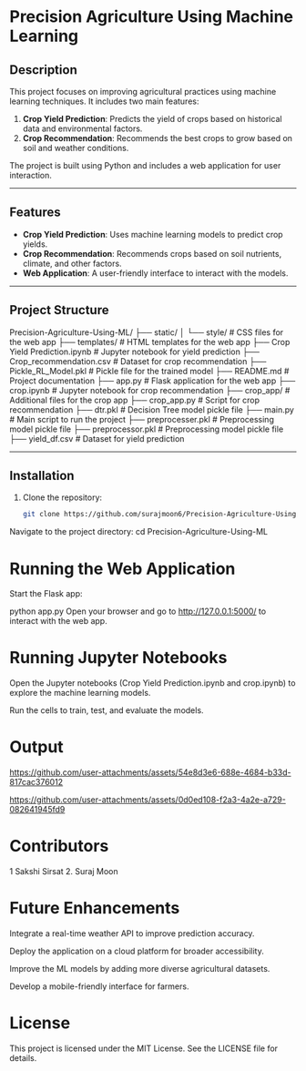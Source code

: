 # Precision Agriculture Using Machine Learning

## Description
This project focuses on improving agricultural practices using machine learning techniques. It includes two main features:
1. **Crop Yield Prediction**: Predicts the yield of crops based on historical data and environmental factors.
2. **Crop Recommendation**: Recommends the best crops to grow based on soil and weather conditions.

The project is built using Python and includes a web application for user interaction.

---

## Features
- **Crop Yield Prediction**: Uses machine learning models to predict crop yields.
- **Crop Recommendation**: Recommends crops based on soil nutrients, climate, and other factors.
- **Web Application**: A user-friendly interface to interact with the models.

---

## Project Structure
Precision-Agriculture-Using-ML/
├── static/
│ └── style/ # CSS files for the web app
├── templates/ # HTML templates for the web app
├── Crop Yield Prediction.ipynb # Jupyter notebook for yield prediction
├── Crop_recommendation.csv # Dataset for crop recommendation
├── Pickle_RL_Model.pkl # Pickle file for the trained model
├── README.md # Project documentation
├── app.py # Flask application for the web app
├── crop.ipynb # Jupyter notebook for crop recommendation
├── crop_app/ # Additional files for the crop app
├── crop_app.py # Script for crop recommendation
├── dtr.pkl # Decision Tree model pickle file
├── main.py # Main script to run the project
├── preprocesser.pkl # Preprocessing model pickle file
├── preprocessor.pkl # Preprocessing model pickle file
├── yield_df.csv # Dataset for yield prediction


---

## Installation
1. Clone the repository:
   ```bash
   git clone https://github.com/surajmoon6/Precision-Agriculture-Using-ML.git

Navigate to the project directory: cd Precision-Agriculture-Using-ML

# Running the Web Application
Start the Flask app:

python app.py
Open your browser and go to http://127.0.0.1:5000/ to interact with the web app.

# Running Jupyter Notebooks
Open the Jupyter notebooks (Crop Yield Prediction.ipynb and crop.ipynb) to explore the machine learning models.

Run the cells to train, test, and evaluate the models.

# Output

https://github.com/user-attachments/assets/54e8d3e6-688e-4684-b33d-817cac376012


https://github.com/user-attachments/assets/0d0ed108-f2a3-4a2e-a729-082641945fd9


# Contributors
   1 Sakshi Sirsat
   2. Suraj Moon

# Future Enhancements

Integrate a real-time weather API to improve prediction accuracy.

Deploy the application on a cloud platform for broader accessibility.

Improve the ML models by adding more diverse agricultural datasets.

Develop a mobile-friendly interface for farmers.

# License
This project is licensed under the MIT License. See the LICENSE file for details.






